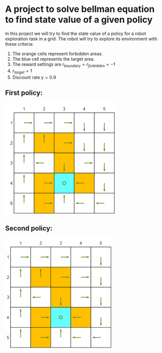 # A project to solve bellman equation to find state value of a given policy

In this project we will try to find the state value of a policy for a robot exploration task in a grid. The robot will try to explore its environment with these criteria:

1. The orange cells represent forbidden areas.
2. The blue cell represents the target area.
3. The reward settings are $r_{boundary} = r_{forbidden} = −1$ 
4. $r_{target} = 1$
5. Discount rate $\gamma = 0.9$ 

## First policy:

![first policy](./img/policy1.png)

## Second policy:

![second policy](./img/policy2.png)
